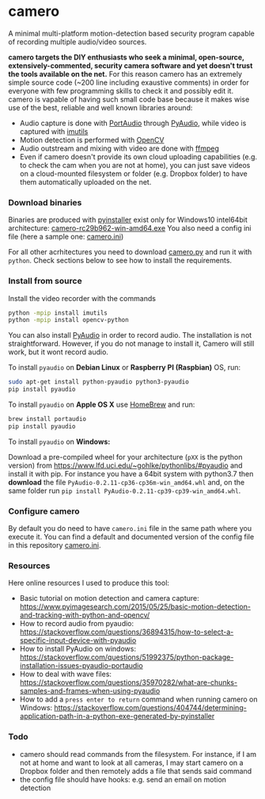 # camero

A minimal multi-platform motion-detection based security program capable of recording multiple audio/video sources.

**camero  targets the DIY enthusiasts who seek a minimal, open-source, extensively-commented, security camera software and yet doesn't trust the tools available on the net.** For this reason camero has an extremely simple source code (~200 line including exaustive comments) in order for everyone with few programming skills to check it and possibly edit it. camero is vapable of having such small code base because it makes wise use of the best, reliable and well known libraries around:

- Audio capture is done with [PortAudio](http://audioport.org) through [PyAudio](https://people.csail.mit.edu/hubert/pyaudio/), while video is captured with [imutils](https://github.com/jrosebr1/imutils)
- Motion detection is performed with [OpenCV](https://docs.opencv.org/master/d1/dfb/intro.html)
- Audio outstream and mixing with video are done with [ffmpeg](https://ffmpeg.org)
- Even if camero doesn't provide its own cloud uploading capabilities (e.g. to check the cam when  you are not at home), you can just save videos on a cloud-mounted filesystem or folder (e.g. Dropbox folder) to have them automatically uploaded on the net.


### Download binaries

Binaries are produced with [pyinstaller](https://www.pyinstaller.org) exist only for Windows10 intel64bit architecture: [camero-rc29b962-win-amd64.exe](https://drive.google.com/file/d/1wMkS8kcDpPYoT-4IEiH6XBLqGXJE6zCD/view?usp=sharing)
You also need a config ini file (here a sample one: [camero.ini](https://github.com/aragagnin/camero/blob/master/camero.ini))

For all other acrhitectures you need to download [camero.py](https://github.com/aragagnin/camero/blob/master/camero.py) and run it with `python`. Check  sections below to see how to install the requirements. 

### Install from source

Install the video recorder with the commands

```bash
python -mpip install imutils
python -mpip install opencv-python
```

You can also install [PyAudio](https://pypi.org/project/PyAudio/) in order to record audio. 
The installation is not straightforward. However, if you do not manage to install it, Camero will still work, but it wont record audio.

To install `pyaudio` on **Debian Linux** or **Raspberry PI (Raspbian)** OS, run:
```bash
sudo apt-get install python-pyaudio python3-pyaudio 
pip install pyaudio
```

To install `pyaudio` on **Apple OS X** use [HomeBrew](https://brew.sh/index_it) and run:
```bash
brew install portaudio
pip install pyaudio
``` 

To install `pyaudio` on  **Windows:**

Download a pre-compiled wheel for your architecture (`pXX` is the python version) from https://www.lfd.uci.edu/~gohlke/pythonlibs/#pyaudio and install it with pip. For instance you have a 64bit system with python3.7 then **download** the file `PyAudio‑0.2.11‑cp36‑cp36m‑win_amd64.whl` and, on the same folder run `pip install PyAudio‑0.2.11‑cp39‑cp39‑win_amd64.whl`.

### Configure camero

By default you do need to have `camero.ini` file in the same path where you execute it.
You can find a default and documented version of the config file in this repository [camero.ini](https://github.com/aragagnin/camero/blob/master/camero.ini).

### Resources

Here online resources I used to produce this tool:

- Basic tutorial on motion detection and camera capture: https://www.pyimagesearch.com/2015/05/25/basic-motion-detection-and-tracking-with-python-and-opencv/
- How to record audio from pyaudio: https://stackoverflow.com/questions/36894315/how-to-select-a-specific-input-device-with-pyaudio
- How to install PyAudio on windows: https://stackoverflow.com/questions/51992375/python-package-installation-issues-pyaudio-portaudio
- How to deal with wave files: https://stackoverflow.com/questions/35970282/what-are-chunks-samples-and-frames-when-using-pyaudio
- How to add a `press enter to return` command when running camero on Windows:   https://stackoverflow.com/questions/404744/determining-application-path-in-a-python-exe-generated-by-pyinstaller

### Todo

- camero should read commands from the filesystem. For instance, if I am not at home and want to look at all cameras, I may start camero on a Dropbox folder and then remotely adds a file that sends said command
- the config file should have hooks: e.g. send an email on motion detection

